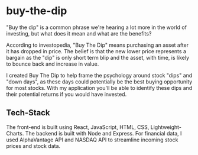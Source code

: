# buy-the-dip

"Buy the dip" is a common phrase we're hearing a lot more in the world of investing, but what does it mean and what are the benefits?

According to investopedia, "Buy The Dip" means purchasing an asset after it has dropped in price. The belief is that the new lower price represents 
a bargain as the "dip" is only short term blip and the asset, with time, is likely to bounce back and increase in value.

I created Buy The Dip to help frame the psychology around stock "dips" and "down days", as these days could potentially be the best buying opportunity
for most stocks. With my application you'll be able to identify these dips and their potential returns if you would have invested.



## Tech-Stack
The front-end is built using React, JavaScript, HTML, CSS, Lightweight-Charts. The backend is built with Node and Express. For financial data, I used AlphaVantage 
API and NASDAQ API to streamline incoming stock prices and stock data.

